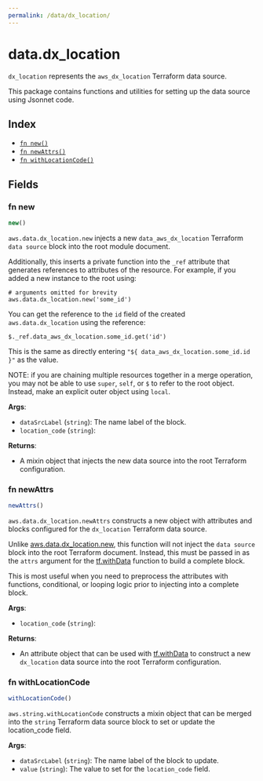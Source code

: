 ```yaml
---
permalink: /data/dx_location/
---
```


# data.dx_location

`dx_location` represents the `aws_dx_location` Terraform data source.



This package contains functions and utilities for setting up the data source using Jsonnet code.


## Index

* [`fn new()`](#fn-new)
* [`fn newAttrs()`](#fn-newattrs)
* [`fn withLocationCode()`](#fn-withlocationcode)

## Fields

### fn new

```ts
new()
```


`aws.data.dx_location.new` injects a new `data_aws_dx_location` Terraform `data source`
block into the root module document.

Additionally, this inserts a private function into the `_ref` attribute that generates references to attributes of the
resource. For example, if you added a new instance to the root using:

    # arguments omitted for brevity
    aws.data.dx_location.new('some_id')

You can get the reference to the `id` field of the created `aws.data.dx_location` using the reference:

    $._ref.data_aws_dx_location.some_id.get('id')

This is the same as directly entering `"${ data_aws_dx_location.some_id.id }"` as the value.

NOTE: if you are chaining multiple resources together in a merge operation, you may not be able to use `super`, `self`,
or `$` to refer to the root object. Instead, make an explicit outer object using `local`.

**Args**:
  - `dataSrcLabel` (`string`): The name label of the block.
  - `location_code` (`string`): 

**Returns**:
- A mixin object that injects the new data source into the root Terraform configuration.


### fn newAttrs

```ts
newAttrs()
```


`aws.data.dx_location.newAttrs` constructs a new object with attributes and blocks configured for the `dx_location`
Terraform data source.

Unlike [aws.data.dx_location.new](#fn-new), this function will not inject the `data source`
block into the root Terraform document. Instead, this must be passed in as the `attrs` argument for the
[tf.withData](https://github.com/tf-libsonnet/core/tree/main/docs#fn-withdata) function to build a complete block.

This is most useful when you need to preprocess the attributes with functions, conditional, or looping logic prior to
injecting into a complete block.

**Args**:
  - `location_code` (`string`): 

**Returns**:
  - An attribute object that can be used with [tf.withData](https://github.com/tf-libsonnet/core/tree/main/docs#fn-withdata) to construct a new `dx_location` data source into the root Terraform configuration.


### fn withLocationCode

```ts
withLocationCode()
```

`aws.string.withLocationCode` constructs a mixin object that can be merged into the `string`
Terraform data source block to set or update the location_code field.



**Args**:
  - `dataSrcLabel` (`string`): The name label of the block to update.
  - `value` (`string`): The value to set for the `location_code` field.
